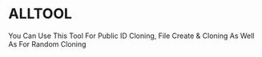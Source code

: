 # ALLTOOL
You Can Use This Tool For Public ID Cloning,
File Create & Cloning 
As Well As
For Random Cloning
